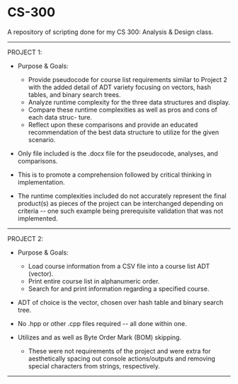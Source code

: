 # CS-300
A repository of scripting done for my CS 300: Analysis &amp; Design class.

----------------------------------------------------------------------------------------

PROJECT 1:
  - Purpose & Goals:
    - Provide pseudocode for course list requirements similar to Project 2 with the
      added detail of ADT variety focusing on vectors, hash tables, and binary search
      trees.
    - Analyze runtime complexity for the three data structures and display.
    - Compare these runtime complexities as well as pros and cons of each data struc-
      ture.
    - Reflect upon these comparisons and provide an educated recommendation of the
      best data structure to utilize for the given scenario.
  
  - Only file included is the .docx file for the pseudocode, analyses, and comparisons.
  - This is to promote a comprehension followed by critical thinking in implementation.
  - The runtime complexities included do not accurately represent the final product(s)
    as pieces of the project can be interchanged depending on criteria -- one such
    example being prerequisite validation that was not implemented.

----------------------------------------------------------------------------------------

PROJECT 2:
  - Purpose & Goals:
    - Load course information from a CSV file into a course list ADT (vector).
    - Print entire course list in alphanumeric order.
    - Search for and print information regarding a specified course.

  - ADT of choice is the vector, chosen over hash table and binary search tree.
  - No .hpp or other .cpp files required -- all done within one.
  - Utilizes <THREAD> and <CHRONO> as well as Byte Order Mark (BOM) skipping.
    - These were not requirements of the project and were extra for aesthetically
      spacing out console actions/outputs and removing special characters from strings,
      respectively.

----------------------------------------------------------------------------------------
